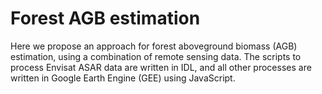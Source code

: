 # Forest AGB estimation
Here we propose an approach for forest aboveground biomass (AGB) estimation, using a combination of remote sensing data. The scripts to process Envisat ASAR data are written in IDL, and all other processes are written in Google Earth Engine (GEE) using JavaScript. 
